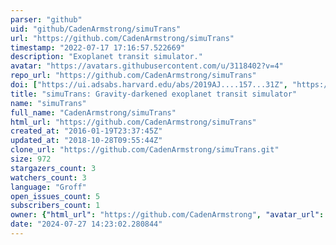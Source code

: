```yaml
---
parser: "github"
uid: "github/CadenArmstrong/simuTrans"
url: "https://github.com/CadenArmstrong/simuTrans"
timestamp: "2022-07-17 17:16:57.522669"
description: "Exoplanet transit simulator."
avatar: "https://avatars.githubusercontent.com/u/3118402?v=4"
repo_url: "https://github.com/CadenArmstrong/simuTrans"
doi: ["https://ui.adsabs.harvard.edu/abs/2019AJ....157...31Z", "https://ui.adsabs.harvard.edu/abs/2019ascl.soft04016A/abstract"]
title: "simuTrans: Gravity-darkened exoplanet transit simulator"
name: "simuTrans"
full_name: "CadenArmstrong/simuTrans"
html_url: "https://github.com/CadenArmstrong/simuTrans"
created_at: "2016-01-19T23:37:45Z"
updated_at: "2018-10-28T09:55:44Z"
clone_url: "https://github.com/CadenArmstrong/simuTrans.git"
size: 972
stargazers_count: 3
watchers_count: 3
language: "Groff"
open_issues_count: 5
subscribers_count: 1
owner: {"html_url": "https://github.com/CadenArmstrong", "avatar_url": "https://avatars.githubusercontent.com/u/3118402?v=4", "login": "CadenArmstrong", "type": "User"}
date: "2024-07-27 14:23:02.280844"
---
```

